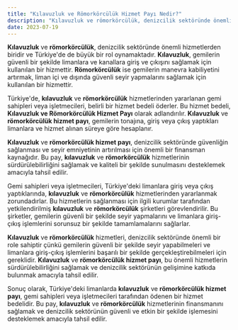```yaml
---
title: "Kılavuzluk ve Römorkörcülük Hizmet Payı Nedir?"
description: "Kılavuzluk ve römorkörcülük, denizcilik sektöründe önemli hizmetlerden biridir ve Türkiye'de de büyük bir rol oynamaktadır"
date: 2023-07-19
---
```


**Kılavuzluk** ve **römorkörcülük**, denizcilik sektöründe önemli hizmetlerden biridir ve Türkiye'de de büyük bir rol
oynamaktadır. **Kılavuzluk**, gemilerin güvenli bir şekilde limanlara ve kanallara giriş ve çıkışını sağlamak için
kullanılan bir hizmettir. **Römorkörcülük** ise gemilerin manevra kabiliyetini artırmak, liman içi ve dışında güvenli
seyir yapmalarını sağlamak için kullanılan bir hizmettir.

Türkiye'de, **kılavuzluk** ve **römorkörcülük** hizmetlerinden yararlanan gemi sahipleri veya işletmecileri, belirli bir
hizmet bedeli öderler. Bu hizmet bedeli, **Kılavuzluk ve Römorkörcülük Hizmet Payı** olarak adlandırılır. **Kılavuzluk**
ve **römorkörcülük hizmet payı**, gemilerin tonajına, giriş veya çıkış yaptıkları limanlara ve hizmet alınan süreye göre
hesaplanır.

**Kılavuzluk** ve **römorkörcülük hizmet payı**, denizcilik sektöründe güvenliğin sağlanması ve seyir emniyetinin
artırılması için önemli bir finansman kaynağıdır. Bu pay, **kılavuzluk** ve **römorkörcülük** hizmetlerinin
sürdürülebilirliğini sağlamak ve kaliteli bir şekilde sunulmasını desteklemek amacıyla tahsil edilir.

Gemi sahipleri veya işletmecileri, Türkiye'deki limanlara giriş veya çıkış yaptıklarında, **kılavuzluk** ve
**römorkörcülük** hizmetlerinden yararlanmak zorundadırlar. Bu hizmetlerin sağlanması için ilgili kurumlar tarafından
yetkilendirilmiş **kılavuzluk** ve **römorkörcülük** şirketleri görevlendirilir. Bu şirketler, gemilerin güvenli bir
şekilde seyir yapmalarını ve limanlara giriş-çıkış işlemlerini sorunsuz bir şekilde tamamlamalarını sağlarlar.

**Kılavuzluk** ve **römorkörcülük** hizmetleri, denizcilik sektöründe önemli bir role sahiptir çünkü gemilerin güvenli
bir şekilde seyir yapabilmeleri ve limanlara giriş-çıkış işlemlerini başarılı bir şekilde gerçekleştirebilmeleri için
gereklidir. **Kılavuzluk** ve **römorkörcülük hizmet payı**, bu önemli hizmetlerin sürdürülebilirliğini sağlamak ve
denizcilik sektörünün gelişimine katkıda bulunmak amacıyla tahsil edilir.

Sonuç olarak, Türkiye'deki limanlarda **kılavuzluk** ve **römorkörcülük hizmet payı**, gemi sahipleri veya işletmecileri
tarafından ödenen bir hizmet bedelidir. Bu pay, **kılavuzluk** ve **römorkörcülük** hizmetlerinin finansmanını sağlamak
ve denizcilik sektörünün güvenli ve etkin bir şekilde işlemesini desteklemek amacıyla tahsil edilir.
